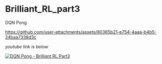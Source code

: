 # Brilliant_RL_part3

DQN Pong

https://github.com/user-attachments/assets/80365b21-e754-4aaa-b4b5-24baa7338d3c

*youtube link is below*

[![DQN Pong - Brilliant RL Part3​](https://img.youtube.com/vi/HLe4Di6h0T4/0.jpg)](https://www.youtube.com/watch?v=HLe4Di6h0T4)
